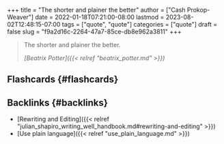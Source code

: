 +++
title = "The shorter and plainer the better"
author = ["Cash Prokop-Weaver"]
date = 2022-01-18T07:21:00-08:00
lastmod = 2023-08-02T12:48:15-07:00
tags = ["quote", "quote"]
categories = ["quote"]
draft = false
slug = "f9a2d16c-2264-47a7-85ce-db8e962a3811"
+++

> The shorter and plainer the better.
>
> _[Beatrix Potter]({{< relref "beatrix_potter.md" >}})_


## Flashcards {#flashcards}


## Backlinks {#backlinks}

-   [Rewriting and Editing]({{< relref "julian_shapiro_writing_well_handbook.md#rewriting-and-editing" >}})
-   [Use plain language]({{< relref "use_plain_language.md" >}})
